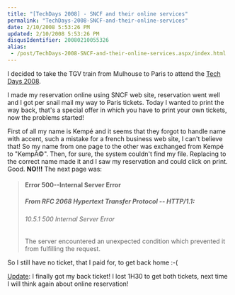 ```yaml
---
title: "[TechDays 2008] - SNCF and their online services"
permalink: "TechDays-2008-SNCF-and-their-online-services"
date: 2/10/2008 5:53:26 PM
updated: 2/10/2008 5:53:26 PM
disqusIdentifier: 20080210055326
alias:
 - /post/TechDays-2008-SNCF-and-their-online-services.aspx/index.html
---
```

I decided to take the TGV train from Mulhouse to Paris to attend the [Tech Days 2008](http://www.microsoft.com/france/mstechdays/default.aspx?e=commdevtechead).

I made my reservation online using SNCF web site, reservation went well and I got per snail mail my way to Paris tickets. Today I wanted to print the way back, that's a special offer in which you have to print your own tickets, now the problems started!
<!-- more -->

First of all my name is Kempé and it seems that they forgot to handle name with accent, such a mistake for a french business web site, I can't believe that! So my name from one page to the other was exchanged from Kempé to "KempÃ©". Then, for sure, the system couldn't find my file. Replacing to the correct name made it and I saw my reservation and could click on print. Good. **NO!!!** The next page was:

> #### Error 500--Internal Server Error
> 
> ##### From RFC 2068 *Hypertext Transfer Protocol -- HTTP/1.1*:
> 
> ###### 10.5.1 500 Internal Server Error
> 
> The server encountered an unexpected condition which prevented it from fulfilling the request.

So I still have no ticket, that I paid for, to get back home :-(

<u>Update</u>: I finally got my back ticket! I lost 1H30 to get both tickets, next time I will think again about online reservation!
